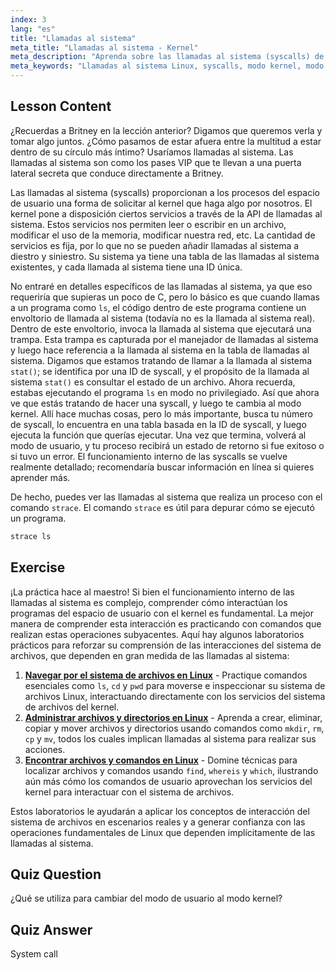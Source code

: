 ```yaml
---
index: 3
lang: "es"
title: "Llamadas al sistema"
meta_title: "Llamadas al sistema - Kernel"
meta_description: "Aprenda sobre las llamadas al sistema (syscalls) de Linux y cómo interactúan con el kernel. Comprenda los modos de usuario y kernel, y use `strace` para depurar. ¡Comience su viaje en Linux!"
meta_keywords: "Llamadas al sistema Linux, syscalls, modo kernel, modo usuario, comando strace, tutorial Linux, Linux para principiantes, guía Linux"
---
```


## Lesson Content

¿Recuerdas a Britney en la lección anterior? Digamos que queremos verla y tomar algo juntos. ¿Cómo pasamos de estar afuera entre la multitud a estar dentro de su círculo más íntimo? Usaríamos llamadas al sistema. Las llamadas al sistema son como los pases VIP que te llevan a una puerta lateral secreta que conduce directamente a Britney.

Las llamadas al sistema (syscalls) proporcionan a los procesos del espacio de usuario una forma de solicitar al kernel que haga algo por nosotros. El kernel pone a disposición ciertos servicios a través de la API de llamadas al sistema. Estos servicios nos permiten leer o escribir en un archivo, modificar el uso de la memoria, modificar nuestra red, etc. La cantidad de servicios es fija, por lo que no se pueden añadir llamadas al sistema a diestro y siniestro. Su sistema ya tiene una tabla de las llamadas al sistema existentes, y cada llamada al sistema tiene una ID única.

No entraré en detalles específicos de las llamadas al sistema, ya que eso requeriría que supieras un poco de C, pero lo básico es que cuando llamas a un programa como `ls`, el código dentro de este programa contiene un envoltorio de llamada al sistema (todavía no es la llamada al sistema real). Dentro de este envoltorio, invoca la llamada al sistema que ejecutará una trampa. Esta trampa es capturada por el manejador de llamadas al sistema y luego hace referencia a la llamada al sistema en la tabla de llamadas al sistema. Digamos que estamos tratando de llamar a la llamada al sistema `stat()`; se identifica por una ID de syscall, y el propósito de la llamada al sistema `stat()` es consultar el estado de un archivo. Ahora recuerda, estabas ejecutando el programa `ls` en modo no privilegiado. Así que ahora ve que estás tratando de hacer una syscall, y luego te cambia al modo kernel. Allí hace muchas cosas, pero lo más importante, busca tu número de syscall, lo encuentra en una tabla basada en la ID de syscall, y luego ejecuta la función que querías ejecutar. Una vez que termina, volverá al modo de usuario, y tu proceso recibirá un estado de retorno si fue exitoso o si tuvo un error. El funcionamiento interno de las syscalls se vuelve realmente detallado; recomendaría buscar información en línea si quieres aprender más.

De hecho, puedes ver las llamadas al sistema que realiza un proceso con el comando `strace`. El comando `strace` es útil para depurar cómo se ejecutó un programa.

```bash
strace ls
```

## Exercise

¡La práctica hace al maestro! Si bien el funcionamiento interno de las llamadas al sistema es complejo, comprender cómo interactúan los programas del espacio de usuario con el kernel es fundamental. La mejor manera de comprender esta interacción es practicando con comandos que realizan estas operaciones subyacentes. Aquí hay algunos laboratorios prácticos para reforzar su comprensión de las interacciones del sistema de archivos, que dependen en gran medida de las llamadas al sistema:

1. **[Navegar por el sistema de archivos en Linux](https://labex.io/es/labs/comptia-navigate-the-filesystem-in-linux-590971)** - Practique comandos esenciales como `ls`, `cd` y `pwd` para moverse e inspeccionar su sistema de archivos Linux, interactuando directamente con los servicios del sistema de archivos del kernel.
2. **[Administrar archivos y directorios en Linux](https://labex.io/es/labs/comptia-manage-files-and-directories-in-linux-590835)** - Aprenda a crear, eliminar, copiar y mover archivos y directorios usando comandos como `mkdir`, `rm`, `cp` y `mv`, todos los cuales implican llamadas al sistema para realizar sus acciones.
3. **[Encontrar archivos y comandos en Linux](https://labex.io/es/labs/comptia-find-files-and-commands-in-linux-590834)** - Domine técnicas para localizar archivos y comandos usando `find`, `whereis` y `which`, ilustrando aún más cómo los comandos de usuario aprovechan los servicios del kernel para interactuar con el sistema de archivos.

Estos laboratorios le ayudarán a aplicar los conceptos de interacción del sistema de archivos en escenarios reales y a generar confianza con las operaciones fundamentales de Linux que dependen implícitamente de las llamadas al sistema.

## Quiz Question

¿Qué se utiliza para cambiar del modo de usuario al modo kernel?

## Quiz Answer

System call
